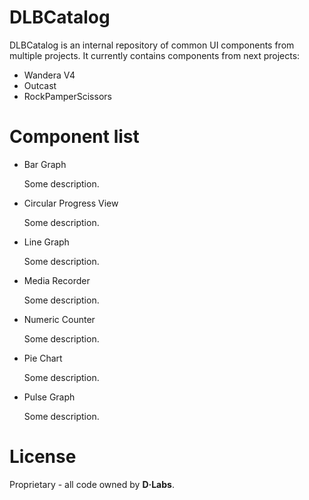 DLBCatalog
=========

DLBCatalog is an internal repository of common UI components from multiple projects. It currently contains components from next projects:

- Wandera V4
- Outcast
- RockPamperScissors

# Component list

- Bar Graph
  
  Some description.
  
- Circular Progress View
  
  Some description.
  
- Line Graph
  
  Some description.
  
- Media Recorder
  
  Some description.
  
- Numeric Counter
  
  Some description.
  
- Pie Chart
  
  Some description.
  
- Pulse Graph
  
  Some description.
  


License
========

Proprietary - all code owned by **D·Labs**.
